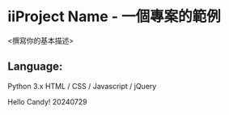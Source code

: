 # iiProject Name - 一個專案的範例
<撰寫你的基本描述>
## Language:
Python 3.x
HTML / CSS / Javascript / jQuery

Hello Candy!
20240729